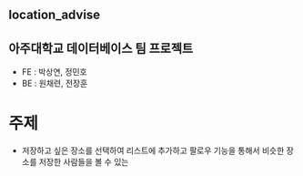 ## location_advise
## 아주대학교 데이터베이스 팀 프로젝트
* FE : 박상연, 정민호
* BE : 원채련, 전장훈

# 주제
* 저장하고 싶은 장소를 선택하여 리스트에 추가하고 팔로우 기능을 통해서 비슷한 장소를 저장한 사람들을 볼 수 있는 

